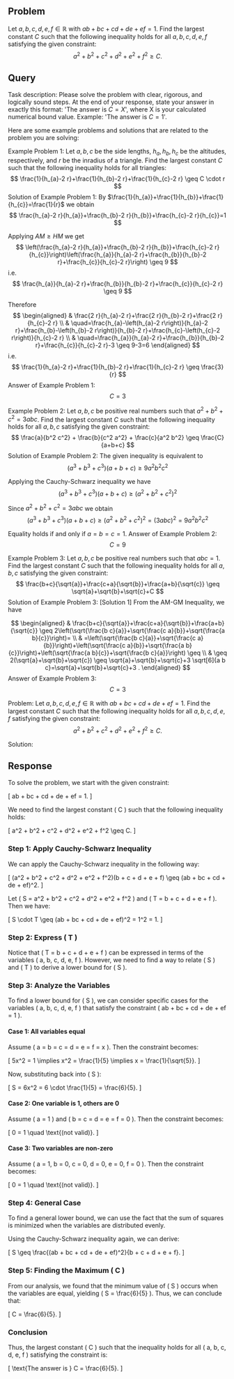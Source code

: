 ## Problem

Let $a, b, c, d, e, f \in \mathbb{R}$ with $ab+bc+cd+de+ef=1$. Find the largest constant $C$ such that the following inequality holds for all $a, b, c, d, e, f$ satisfying the given constraint:
$$
a^2+b^2+c^2+d^2+e^2+f^2 \geq C.
$$

## Query

Task description: Please solve the problem with clear, rigorous, and logically sound steps. At the end of your response, state your answer in exactly this format: 'The answer is $C=X$', where X is your calculated numerical bound value. Example: 'The answer is $C=1$'.

Here are some example problems and solutions that are related to the problem you are solving:

Example Problem 1: Let $a, b, c$ be the side lengths, $h_{a}, h_{b}, h_{c}$ be the altitudes, respectively, and $r$ be the inradius of a triangle. Find the largest constant $C$ such that the following inequality holds for all triangles:
$$
\frac{1}{h_{a}-2 r}+\frac{1}{h_{b}-2 r}+\frac{1}{h_{c}-2 r} \geq C \cdot r
$$
Solution of Example Problem 1: By $\frac{1}{h_{a}}+\frac{1}{h_{b}}+\frac{1}{h_{c}}=\frac{1}{r}$ we obtain
$$
\frac{h_{a}-2 r}{h_{a}}+\frac{h_{b}-2 r}{h_{b}}+\frac{h_{c}-2 r}{h_{c}}=1
$$

Applying $A M \geq H M$ we get
$$
\left(\frac{h_{a}-2 r}{h_{a}}+\frac{h_{b}-2 r}{h_{b}}+\frac{h_{c}-2 r}{h_{c}}\right)\left(\frac{h_{a}}{h_{a}-2 r}+\frac{h_{b}}{h_{b}-2 r}+\frac{h_{c}}{h_{c}-2 r}\right) \geq 9
$$
i.e.
$$
\frac{h_{a}}{h_{a}-2 r}+\frac{h_{b}}{h_{b}-2 r}+\frac{h_{c}}{h_{c}-2 r} \geq 9
$$

Therefore
$$
\begin{aligned}
& \frac{2 r}{h_{a}-2 r}+\frac{2 r}{h_{b}-2 r}+\frac{2 r}{h_{c}-2 r} \\
& \quad=\frac{h_{a}-\left(h_{a}-2 r\right)}{h_{a}-2 r}+\frac{h_{b}-\left(h_{b}-2 r\right)}{h_{b}-2 r}+\frac{h_{c}-\left(h_{c}-2 r\right)}{h_{c}-2 r} \\
& \quad=\frac{h_{a}}{h_{a}-2 r}+\frac{h_{b}}{h_{b}-2 r}+\frac{h_{c}}{h_{c}-2 r}-3 \geq 9-3=6
\end{aligned}
$$
i.e.
$$
\frac{1}{h_{a}-2 r}+\frac{1}{h_{b}-2 r}+\frac{1}{h_{c}-2 r} \geq \frac{3}{r}
$$
Answer of Example Problem 1: $$C = 3$$

Example Problem 2: Let $a, b, c$ be positive real numbers such that $a^2 + b^2 + c^2 = 3abc$. Find the largest constant $C$ such that the following inequality holds for all $a, b, c$ satisfying the given constraint:
$$
\frac{a}{b^2 c^2} + \frac{b}{c^2 a^2} + \frac{c}{a^2 b^2} \geq \frac{C}{a+b+c}
$$
Solution of Example Problem 2: The given inequality is equivalent to
$$
\left(a^{3}+b^{3}+c^{3}\right)(a+b+c) \geq 9 a^{2} b^{2} c^{2}
$$

Applying the Cauchy-Schwarz inequality we have
$$
\left(a^{3}+b^{3}+c^{3}\right)(a+b+c) \geq\left(a^{2}+b^{2}+c^{2}\right)^{2}
$$

Since $a^{2}+b^{2}+c^{2}=3 a b c$ we obtain
$$
\left(a^{3}+b^{3}+c^{3}\right)(a+b+c) \geq\left(a^{2}+b^{2}+c^{2}\right)^{2}=(3 a b c)^{2}=9 a^{2} b^{2} c^{2}
$$

Equality holds if and only if $a=b=c=1$.
Answer of Example Problem 2: $$C = 9$$

Example Problem 3: Let $a, b, c$ be positive real numbers such that $a b c = 1$. Find the largest constant $C$ such that the following inequality holds for all $a, b, c$ satisfying the given constraint:
$$
\frac{b+c}{\sqrt{a}}+\frac{c+a}{\sqrt{b}}+\frac{a+b}{\sqrt{c}} \geq \sqrt{a}+\sqrt{b}+\sqrt{c}+C
$$
Solution of Example Problem 3: [Solution 1]
From the AM-GM Inequality, we have

$$
\begin{aligned}
& \frac{b+c}{\sqrt{a}}+\frac{c+a}{\sqrt{b}}+\frac{a+b}{\sqrt{c}} \geq 2\left(\sqrt{\frac{b c}{a}}+\sqrt{\frac{c a}{b}}+\sqrt{\frac{a b}{c}}\right)= \\
& =\left(\sqrt{\frac{b c}{a}}+\sqrt{\frac{c a}{b}}\right)+\left(\sqrt{\frac{c a}{b}}+\sqrt{\frac{a b}{c}}\right)+\left(\sqrt{\frac{a b}{c}}+\sqrt{\frac{b c}{a}}\right) \geq \\
& \geq 2(\sqrt{a}+\sqrt{b}+\sqrt{c}) \geq \sqrt{a}+\sqrt{b}+\sqrt{c}+3 \sqrt[6]{a b c}=\sqrt{a}+\sqrt{b}+\sqrt{c}+3 .
\end{aligned}
$$
Answer of Example Problem 3: $$C = 3$$


Problem: Let $a, b, c, d, e, f \in \mathbb{R}$ with $ab+bc+cd+de+ef=1$. Find the largest constant $C$ such that the following inequality holds for all $a, b, c, d, e, f$ satisfying the given constraint:
$$
a^2+b^2+c^2+d^2+e^2+f^2 \geq C.
$$

Solution:

## Response

To solve the problem, we start with the given constraint:

\[
ab + bc + cd + de + ef = 1.
\]

We need to find the largest constant \( C \) such that the following inequality holds:

\[
a^2 + b^2 + c^2 + d^2 + e^2 + f^2 \geq C.
\]

### Step 1: Apply Cauchy-Schwarz Inequality

We can apply the Cauchy-Schwarz inequality in the following way:

\[
(a^2 + b^2 + c^2 + d^2 + e^2 + f^2)(b + c + d + e + f) \geq (ab + bc + cd + de + ef)^2.
\]

Let \( S = a^2 + b^2 + c^2 + d^2 + e^2 + f^2 \) and \( T = b + c + d + e + f \). Then we have:

\[
S \cdot T \geq (ab + bc + cd + de + ef)^2 = 1^2 = 1.
\]

### Step 2: Express \( T \)

Notice that \( T = b + c + d + e + f \) can be expressed in terms of the variables \( a, b, c, d, e, f \). However, we need to find a way to relate \( S \) and \( T \) to derive a lower bound for \( S \).

### Step 3: Analyze the Variables

To find a lower bound for \( S \), we can consider specific cases for the variables \( a, b, c, d, e, f \) that satisfy the constraint \( ab + bc + cd + de + ef = 1 \).

#### Case 1: All variables equal

Assume \( a = b = c = d = e = f = x \). Then the constraint becomes:

\[
5x^2 = 1 \implies x^2 = \frac{1}{5} \implies x = \frac{1}{\sqrt{5}}.
\]

Now, substituting back into \( S \):

\[
S = 6x^2 = 6 \cdot \frac{1}{5} = \frac{6}{5}.
\]

#### Case 2: One variable is 1, others are 0

Assume \( a = 1 \) and \( b = c = d = e = f = 0 \). Then the constraint becomes:

\[
0 = 1 \quad \text{(not valid)}.
\]

#### Case 3: Two variables are non-zero

Assume \( a = 1, b = 0, c = 0, d = 0, e = 0, f = 0 \). Then the constraint becomes:

\[
0 = 1 \quad \text{(not valid)}.
\]

### Step 4: General Case

To find a general lower bound, we can use the fact that the sum of squares is minimized when the variables are distributed evenly. 

Using the Cauchy-Schwarz inequality again, we can derive:

\[
S \geq \frac{(ab + bc + cd + de + ef)^2}{b + c + d + e + f}.
\]

### Step 5: Finding the Maximum \( C \)

From our analysis, we found that the minimum value of \( S \) occurs when the variables are equal, yielding \( S = \frac{6}{5} \). Thus, we can conclude that:

\[
C = \frac{6}{5}.
\]

### Conclusion

Thus, the largest constant \( C \) such that the inequality holds for all \( a, b, c, d, e, f \) satisfying the constraint is:

\[
\text{The answer is } C = \frac{6}{5}.
\]